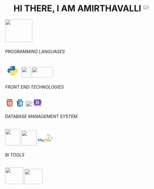 <div>
<h1 align="center">HI THERE, I AM  AMIRTHAVALLI   <img src="https://camo.githubusercontent.com/e8e7b06ecf583bc040eb60e44eb5b8e0ecc5421320a92929ce21522dbc34c891/68747470733a2f2f6d656469612e67697068792e636f6d2f6d656469612f6876524a434c467a6361737252346961377a2f67697068792e676966" height="20" width="20" <h1>
</div>  
<div>
<img src = "https://www.thomasmaurer.ch/wp-content/uploads/2019/01/AZ-900-Microsoft-Azure-Fundamentals.webp" height ="75" width="90">
  
<div>
  <h6> PROGRAMMING LANGUAGES </h6>
  <img src = "https://raw.githubusercontent.com/github/explore/80688e429a7d4ef2fca1e82350fe8e3517d3494d/topics/python/python.png" height ="45" width="50">
  <img src = "https://static.javatpoint.com/csharp/images/c-sharp.png" height ="35" width="30">
  <img src = "https://www.solvps.com/blog/wp-content/uploads/2014/08/newdotnetlogo_2.png" height ="35" width="70">
  
 </div>   
  <div>
  <h6> FRONT END TECHNOLOGIES </h6>
  <img src = "https://raw.githubusercontent.com/devicons/devicon/master/icons/html5/html5-original-wordmark.svg" height ="25" width="30">
  <img src = "https://raw.githubusercontent.com/devicons/devicon/master/icons/css3/css3-original-wordmark.svg" height ="25" width="30">
  <img src = "https://user-images.githubusercontent.com/101113632/162752358-7f675bd5-34b0-4c14-aa1d-bee3ae6d87e2.png" height ="20" width="20">
  <img src = "https://raw.githubusercontent.com/devicons/devicon/master/icons/bootstrap/bootstrap-plain-wordmark.svg" height ="25" width="30">
 </div>   
  <div>
  <h6> DATABASE MANAGEMENT SYSTEM</h6>
  <img src = "https://camo.githubusercontent.com/42dfd0950d93092d82d677877fe87d5bab1e2acccc1110bf0f9dd755988ccb7e/68747470733a2f2f7777772e7376677265706f2e636f6d2f73686f772f3330333232392f6d6963726f736f66742d73716c2d7365727665722d6c6f676f2e737667" height ="55" width="50">
  <img src = "https://www.fujitsu.com/lu/Images/oracle-db580x224_tcm67-40873.jpg" height="50" width="50">
  <img src ="https://raw.githubusercontent.com/devicons/devicon/master/icons/mysql/mysql-original-wordmark.svg" height="50" width="50">
 </div> 
 <div>
  <h6>BI TOOLS</h6>
  <img src ="https://novorender.com/wp-content/uploads/2021/10/power-bi.jpg" height="55" width="60">
  <img src = "https://static.wixstatic.com/media/e16c6a_3ad31c0baa1d45e88d15b1f9ed24b576~mv2.png/v1/fill/w_360,h_209,al_c,q_90/e16c6a_3ad31c0baa1d45e88d15b1f9ed24b576~mv2.webp" height="50" width="60">
 </div>    
